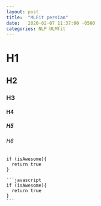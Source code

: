 ```yaml
---
layout: post
title:  "MLFit persian"
date:   2020-02-07 11:37:00 -0500
categories: NLP ULMfit
---
```


# H1
## H2
### H3
#### H4
##### H5
###### H6
    if (isAwesome){
      return true
    }

    ```javascript
    if (isAwesome){
      return true
    }
    ```

